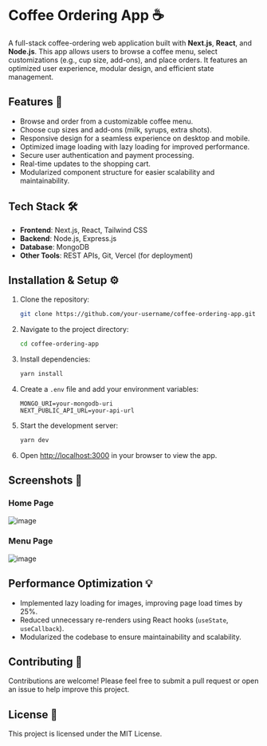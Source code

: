 # Coffee Ordering App ☕️

A full-stack coffee-ordering web application built with **Next.js**, **React**, and **Node.js**. This app allows users to browse a coffee menu, select customizations (e.g., cup size, add-ons), and place orders. It features an optimized user experience, modular design, and efficient state management.

## Features 🚀
- Browse and order from a customizable coffee menu.
- Choose cup sizes and add-ons (milk, syrups, extra shots).
- Responsive design for a seamless experience on desktop and mobile.
- Optimized image loading with lazy loading for improved performance.
- Secure user authentication and payment processing.
- Real-time updates to the shopping cart.
- Modularized component structure for easier scalability and maintainability.

## Tech Stack 🛠️
- **Frontend**: Next.js, React, Tailwind CSS
- **Backend**: Node.js, Express.js
- **Database**: MongoDB
- **Other Tools**: REST APIs, Git, Vercel (for deployment)

## Installation & Setup ⚙️

1. Clone the repository:
    ```bash
    git clone https://github.com/your-username/coffee-ordering-app.git
    ```

2. Navigate to the project directory:
    ```bash
    cd coffee-ordering-app
    ```

3. Install dependencies:
    ```bash
    yarn install
    ```

4. Create a `.env` file and add your environment variables:
    ```
    MONGO_URI=your-mongodb-uri
    NEXT_PUBLIC_API_URL=your-api-url
    ```

5. Start the development server:
    ```bash
   yarn dev
    ```

6. Open [http://localhost:3000](http://localhost:3000) in your browser to view the app.

## Screenshots 📸

### Home Page
![image](https://github.com/user-attachments/assets/dbc02425-c255-40a4-8b7c-cedbebfe36e4)




### Menu Page
![image](https://github.com/user-attachments/assets/30845ea0-10f7-4c12-a754-27af7ed3ae33)



## Performance Optimization 💡
- Implemented lazy loading for images, improving page load times by 25%.
- Reduced unnecessary re-renders using React hooks (`useState`, `useCallback`).
- Modularized the codebase to ensure maintainability and scalability.

## Contributing 🤝
Contributions are welcome! Please feel free to submit a pull request or open an issue to help improve this project.

## License 📜
This project is licensed under the MIT License.
